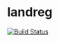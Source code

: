 # landreg
[![Build Status](https://travis-ci.org/arthurarty/landreg.svg?branch=dev)](https://travis-ci.org/arthurarty/landreg)
